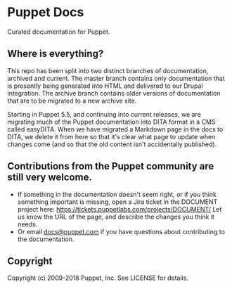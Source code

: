 # Puppet Docs

Curated documentation for Puppet.

## Where is everything?

This repo has been split into two distinct branches of documentation, archived and current. The master branch contains only documentation that is presently being generated into HTML and delivered to our Drupal integration. The archive branch contains older versions of documentation that are to be migrated to a new archive site.

Starting in Puppet 5.5, and continuing into current releases, we are migrating much of the Puppet documentation into DITA format in a CMS called easyDITA. When we have migrated a Markdown page in the docs to DITA, we delete it from here so that it's clear what page to update when changes come (and so that the old content isn't accidentally published). 

## Contributions from the Puppet community are still very welcome.

- If something in the documentation doesn't seem right, or if you think something important is missing, open a Jira ticket in the DOCUMENT project here: https://tickets.puppetlabs.com/projects/DOCUMENT/ Let us know the URL of the page, and describe the changes you think it needs.
- Or email docs@puppet.com if you have questions about contributing to the documentation.


## Copyright

Copyright (c) 2009-2018 Puppet, Inc. See LICENSE for details.
